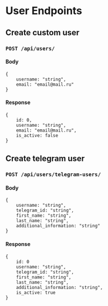 # User Endpoints

## Create custom user 

### `POST /api/users/`

#### Body
```
{
    username: "string",
    email: "email@mail.ru"
}
```
#### Response
```
{
    id: 0,
    username: "string",
    email: "email@mail.ru",
    is_active: false
}
```

## Create telegram user
### `POST /api/users/telegram-users/` 

#### Body
```
{
    username: "string",
    telegram_id: "string",
    first_name: "string",
    last_name: "string",
    additional_information: "string"
}
```
#### Response
```
{ 
    id: 0
    username: "string",
    telegram_id: "string",
    first_name: "string",
    last_name: "string",
    additional_information: "string",
    is_active: true
}
```